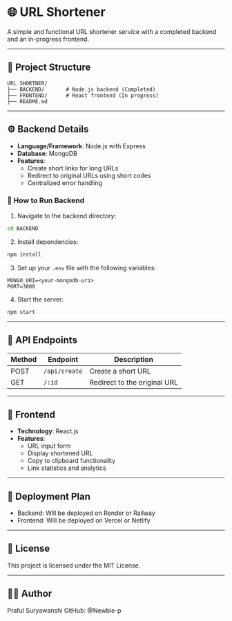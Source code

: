 # 🌐 URL Shortener

A simple and functional URL shortener service with a completed backend and an in-progress frontend.

---

## 📁 Project Structure

```
URL SHORTNER/
├── BACKEND/       # Node.js backend (Completed)
├── FRONTEND/      # React frontend (In progress)
├── README.md
```

---

## ⚙️ Backend Details

- **Language/Framework**: Node.js with Express
- **Database**: MongoDB
- **Features**:
  - Create short links for long URLs
  - Redirect to original URLs using short codes
  - Centralized error handling

### 🔧 How to Run Backend

1. Navigate to the backend directory:

```bash
cd BACKEND
```

2. Install dependencies:

```bash
npm install
```

3. Set up your `.env` file with the following variables:

```
MONGO_URI=<your-mongodb-uri>
PORT=3000
```

4. Start the server:

```bash
npm start
```

---

## 🧪 API Endpoints

| Method | Endpoint      | Description                      |
|--------|---------------|----------------------------------|
| POST   | `/api/create` | Create a short URL               |
| GET    | `/:id`        | Redirect to the original URL     |

---

## 🎨 Frontend

- **Technology**: React.js
- **Features**:
  - URL input form
  - Display shortened URL
  - Copy to clipboard functionality
  - Link statistics and analytics

---

## 🚀 Deployment Plan

- Backend: Will be deployed on Render or Railway
- Frontend: Will be deployed on Vercel or Netlify

---

## 📜 License

This project is licensed under the MIT License.

---

## 🙋‍♂️ Author
Praful Suryawanshi
GitHub: @Newbie-p